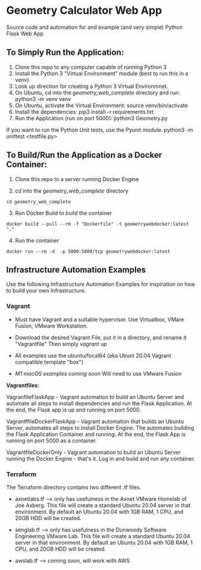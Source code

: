 # Geometry Calculator Web App

Source code and automation for and example (and very simple) Python Flask Web App

## To Simply Run the Application:

1. Clone this repo to any computer capable of running Python 3
2. Install the Python 3 "Virtual Environment" module (best to run this in a venv)
3. Look up direction for creating a Python 3 Virtual Environmnet.
4. On Ubuntu, cd into the *geometry_web_complete* directory and run: python3 -m venv venv
5. On Ubuntu, activate the Virtual Environment: source venv/bin/activate
6. Install the dependencies:  pip3 install -r requirements.txt
7. Run the Application (run on port 5000):   python3 Geometry.py

If you want to run the Python Unit tests, use the Pyunit module.  python3 -m unittest <testfile.py>

## To Build/Run the Application as a Docker Container:

1. Clone this repo to a server running Docker Engine

2. cd into the *geometry_web_complete* directory

```cd geometry_web_complete```

3. Run Docker Build to build the container

```docker build --pull --rm -f "Dockerfile" -t geometrywebdocker:latest "."```

4. Run the container

```docker run --rm -d  -p 5000:5000/tcp geometrywebdocker:latest```

## Infrastructure Automation Examples

Use the following Infrastructure Automation Examples for inspiration on how to build your own Infrastructure.


### Vagrant

- Must have Vagrant and a suitable hypervisor.  Use Virtualbox, VMare Fusion, VMware Workstation.  

- Download the desired Vagrant File, put it in a directory, and rename it "Vagrantfile"   Then simply *vagrant up*

- All examples use the ubuntu/focal64 (aka Ubunt 20.04 Vagrant compatible template "box")

- *M1 macOS examples coming soon*  Will need to use VMware Fusion

**Vagrantfiles:**

VagranfileFlaskApp - Vagrant automation to build an Ubuntu Server and automate all steps to install dependencies and run the Flask Application.  At the end, the Flask app is up and running on port 5000.  

VagrantffileDockerFlaskApp - Vagrant automation that builds an Ubuntu Server, automates all steps to install Docker Engine.  The automates building the Flask Application Container and running.  At the end, the Flask App is running on port 5000 as a container.

VagrantfileDockerOnly - Vagrant automation to build an Ubuntu Server running the Docker Engine - that's it.  Log in and build and run any container.

### Terraform

The Terraform directory contains two different .tf files.

- axnetlabs.tf --> only has usefulness in the Axnet VMware Homelab of Joe Axberg.  This file will create a standard Ubuntu 20.04 server in that environment. By default an Ubuntu 20.04 with 1GB RAM, 1 CPU, and 20GB HDD will be created.

- senglab.tf --> only has usefulness in the Dunwoody Software Engineering VMware Lab.  This file will create a standard Ubuntu 20.04 server in that environment. By default an Ubuntu 20.04 with 1GB RAM, 1 CPU, and 20GB HDD will be created.

- awslab.tf --> coming soon, will work with AWS 







